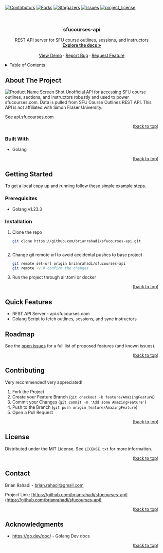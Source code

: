 <a id="readme-top"></a>

<!-- PROJECT SHIELDS -->
<!--
*** I'm using markdown "reference style" links for readability.
*** Reference links are enclosed in brackets [ ] instead of parentheses ( ).
*** See the bottom of this document for the declaration of the reference variables
*** for contributors-url, forks-url, etc. This is an optional, concise syntax you may use.
*** https://www.markdownguide.org/basic-syntax/#reference-style-links
-->

[![Contributors][contributors-shield]][contributors-url]
[![Forks][forks-shield]][forks-url]
[![Stargazers][stars-shield]][stars-url]
[![Issues][issues-shield]][issues-url]
[![project_license][license-shield]][license-url]

<!-- PROJECT LOGO -->
<br />
<div align="center">
  <!-- <a href="https://github.com/brianrahadi/sfucourses-api">
    <img src="images/logo.png" alt="Logo" width="80" height="80">
  </a> -->

<h3 align="center">sfucourses-api</h3>

  <p align="center">
    REST API server for SFU course outlines, sessions, and instructors
    <br />
    <a href="https://github.com/brianrahadi/sfucourses-api"><strong>Explore the docs »</strong></a>
    <br />
    <br />
    <a href="https://github.com/brianrahadi/sfucourses-api">View Demo</a>
    &middot;
    <a href="https://github.com/brianrahadi/sfucourses-api/issues/new?labels=bug&template=bug-report---.md">Report Bug</a>
    &middot;
    <a href="https://github.com/brianrahadi/sfucourses-api/issues/new?labels=enhancement&template=feature-request---.md">Request Feature</a>
  </p>
</div>

<!-- TABLE OF CONTENTS -->
<details>
  <summary>Table of Contents</summary>
  <ol>
    <li>
      <a href="#about-the-project">About The Project</a>
      <ul>
        <li><a href="#built-with">Built With</a></li>
      </ul>
    </li>
    <li><a href="#features">Features</a></li>
    <li>
      <a href="#getting-started">Getting Started</a>
      <ul>
        <li><a href="#prerequisites">Prerequisites</a></li>
        <li><a href="#installation">Installation</a></li>
      </ul>
    </li>
    <li><a href="#usage">Usage</a></li>
    <li><a href="#roadmap">Roadmap</a></li>
    <li><a href="#contributing">Contributing</a></li>
    <li><a href="#license">License</a></li>
    <li><a href="#contact">Contact</a></li>
    <li><a href="#acknowledgments">Acknowledgments</a></li>
  </ol>
</details>

<!-- ABOUT THE PROJECT -->

## About The Project

[![Product Name Screen Shot][product-screenshot]](https://example.com)
Unofficial API for accessing SFU course outlines, sections, and instructors robustly and used to power sfucourses.com. Data is pulled from SFU Course Outlines REST API. This API is not affiliated with Simon Fraser University.

See api.sfucourses.com
<p align="right">(<a href="#readme-top">back to top</a>)</p>

### Built With

- Golang

<p align="right">(<a href="#readme-top">back to top</a>)</p>

<!-- GETTING STARTED -->

## Getting Started

To get a local copy up and running follow these simple example steps.

### Prerequisites

- Golang v1.23.3

### Installation

1. Clone the repo
   ```sh
   git clone https://github.com/brianrahadi/sfucourses-api.git
   ```
   ```
2. Change git remote url to avoid accidental pushes to base project
   ```sh
   git remote set-url origin brianrahadi/sfucourses-api
   git remote -v # confirm the changes
   ```

3. Run the project through air.toml or docker

<p align="right">(<a href="#readme-top">back to top</a>)</p>

## Quick Features

- REST API Server - api.sfucourses.com
- Golang Script to fetch outlines, sessions, and sync instructors

<!-- ROADMAP -->

## Roadmap

See the [open issues](https://github.com/brianrahadi/sfucourses-api/issues) for a full list of proposed features (and known issues).

<p align="right">(<a href="#readme-top">back to top</a>)</p>

<!-- CONTRIBUTING -->

## Contributing
Very recommended! very appreciated!

1. Fork the Project
2. Create your Feature Branch (`git checkout -b feature/AmazingFeature`)
3. Commit your Changes (`git commit -m 'Add some AmazingFeature'`)
4. Push to the Branch (`git push origin feature/AmazingFeature`)
5. Open a Pull Request

<p align="right">(<a href="#readme-top">back to top</a>)</p>

<!-- LICENSE -->

## License

Distributed under the MIT License. See `LICENSE.txt` for more information.

<p align="right">(<a href="#readme-top">back to top</a>)</p>

<!-- CONTACT -->

## Contact

Brian Rahadi - brian.rahadi@gmail.com

Project Link: [https://github.com/brianrahadi/sfucourses-api](https://github.com/brianrahadi/sfucourses-api)

<p align="right">(<a href="#readme-top">back to top</a>)</p>

<!-- ACKNOWLEDGMENTS -->

## Acknowledgments

- https://go.dev/doc/ - Golang Dev docs

<p align="right">(<a href="#readme-top">back to top</a>)</p>

<!-- MARKDOWN LINKS & IMAGES -->
<!-- https://www.markdownguide.org/basic-syntax/#reference-style-links -->

[contributors-shield]: https://img.shields.io/github/contributors/brianrahadi/sfucourses-api.svg?style=for-the-badge
[contributors-url]: https://github.com/brianrahadi/sfucourses-api/graphs/contributors
[forks-shield]: https://img.shields.io/github/forks/brianrahadi/sfucourses-api.svg?style=for-the-badge
[forks-url]: https://github.com/brianrahadi/sfucourses-api/network/members
[stars-shield]: https://img.shields.io/github/stars/brianrahadi/sfucourses-api.svg?style=for-the-badge
[stars-url]: https://github.com/brianrahadi/sfucourses-api/stargazers
[issues-shield]: https://img.shields.io/github/issues/brianrahadi/sfucourses-api.svg?style=for-the-badge
[issues-url]: https://github.com/brianrahadi/sfucourses-api/issues
[license-shield]: https://img.shields.io/github/license/brianrahadi/sfucourses-api.svg?style=for-the-badge
[license-url]: https://github.com/brianrahadi/sfucourses-api/blob/master/LICENSE.txt
[product-screenshot]: images/screenshot.png
[Next.js]: https://img.shields.io/badge/next.js-000000?style=for-the-badge&logo=nextdotjs&logoColor=white
[Next-url]: https://nextjs.org/
[React.js]: https://img.shields.io/badge/React-20232A?style=for-the-badge&logo=react&logoColor=61DAFB
[React-url]: https://reactjs.org/
[Vue.js]: https://img.shields.io/badge/Vue.js-35495E?style=for-the-badge&logo=vuedotjs&logoColor=4FC08D
[Vue-url]: https://vuejs.org/
[Angular.io]: https://img.shields.io/badge/Angular-DD0031?style=for-the-badge&logo=angular&logoColor=white
[Angular-url]: https://angular.io/
[Svelte.dev]: https://img.shields.io/badge/Svelte-4A4A55?style=for-the-badge&logo=svelte&logoColor=FF3E00
[Svelte-url]: https://svelte.dev/
[Laravel.com]: https://img.shields.io/badge/Laravel-FF2D20?style=for-the-badge&logo=laravel&logoColor=white
[Laravel-url]: https://laravel.com
[Bootstrap.com]: https://img.shields.io/badge/Bootstrap-563D7C?style=for-the-badge&logo=bootstrap&logoColor=white
[Bootstrap-url]: https://getbootstrap.com
[JQuery.com]: https://img.shields.io/badge/jQuery-0769AD?style=for-the-badge&logo=jquery&logoColor=white
[JQuery-url]: https://jquery.com
